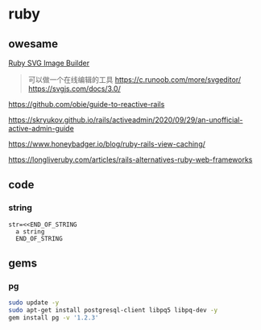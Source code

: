 # ruby

## owesame

[Ruby SVG Image Builder](https://github.com/DannyBen/victor)
> 可以做一个在线编辑的工具
> https://c.runoob.com/more/svgeditor/
> https://svgjs.com/docs/3.0/

https://github.com/obie/guide-to-reactive-rails

https://skryukov.github.io/rails/activeadmin/2020/09/29/an-unofficial-active-admin-guide

https://www.honeybadger.io/blog/ruby-rails-view-caching/

https://longliveruby.com/articles/rails-alternatives-ruby-web-frameworks

## code

### string
```
str=<<END_OF_STRING
  a string
  END_OF_STRING
```

## gems

### pg
```bash
sudo update -y
sudo apt-get install postgresql-client libpq5 libpq-dev -y
gem install pg -v '1.2.3'
```
